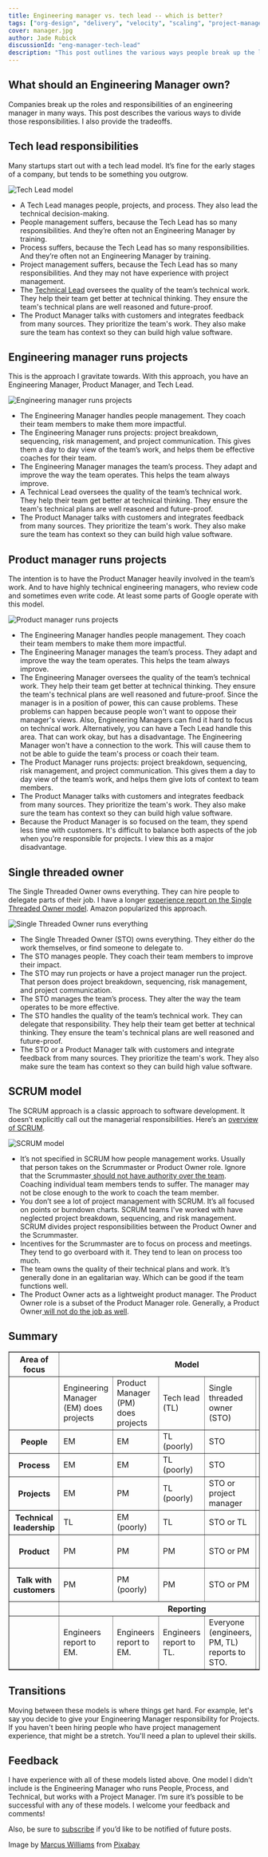 ```yaml
---
title: Engineering manager vs. tech lead -- which is better?
tags: ["org-design", "delivery", "velocity", "scaling", "project-management"]
cover: manager.jpg
author: Jade Rubick
discussionId: "eng-manager-tech-lead"
description: "This post outlines the various ways people break up the leadership roles on engineering teams: engineering manager, tech lead, and single-threaded owner. It also outlines how some responsibilities are broken up between engineering leader and other functions."
---
```


<re-img src="manager.jpg"></re-img>

## What should an Engineering Manager own?

Companies break up the roles and responsibilities of an engineering manager in many ways. This post describes the various ways to divide those responsibilities. I also provide the tradeoffs.

## Tech lead responsibilities

Many startups start out with a tech lead model. It’s fine for the early stages of a company, but tends to be something you outgrow.

![Tech Lead model](tech-lead.png)

* A Tech Lead manages people, projects, and process. They also lead the technical decision-making.
* People management suffers, because the Tech Lead has so many responsibilities. And they’re often not an Engineering Manager by training. 
* Process suffers, because the Tech Lead has so many responsibilities. And they’re often not an Engineering Manager by training.
* Project management suffers, because the Tech Lead has so many responsibilities. And they may not have experience with project management.
* The [Technical Lead](https://blog.get-merit.com/the-role-of-the-tech-lead/) oversees the quality of the team’s technical work. They help their team get better at technical thinking. They ensure the team's technical plans are well reasoned and future-proof. 
* The Product Manager talks with customers and integrates feedback from many sources. They prioritize the team's work. They also make sure the team has context so they can build high value software.


## Engineering manager runs projects

This is the approach I gravitate towards. With this approach, you have an Engineering Manager, Product Manager, and Tech Lead. 

![Engineering manager runs projects](engineering-manager.png)

* The Engineering Manager handles people management. They coach their team members to make them more impactful. 
* The Engineering Manager runs projects: project breakdown, sequencing, risk management, and project communication. This gives them a day to day view of the team’s work, and helps them be effective coaches for their team.
* The Engineering Manager manages the team’s process. They adapt and improve the way the team operates. This helps the team always improve. 
* A Technical Lead oversees the quality of the team’s technical work. They help their team get better at technical thinking. They ensure the team's technical plans are well reasoned and future-proof. 
* The Product Manager talks with customers and integrates feedback from many sources. They prioritize the team's work. They also make sure the team has context so they can build high value software.

## Product manager runs projects

The intention is to have the Product Manager heavily involved in the team’s work. And to have highly technical engineering managers, who review code and sometimes even write code. At least some parts of Google operate with this model. 

![Product manager runs projects](product-manager.png)

* The Engineering Manager handles people management. They coach their team members to make them more impactful. 
* The Engineering Manager manages the team’s process. They adapt and improve the way the team operates. This helps the team always improve. 
* The Engineering Manager oversees the quality of the team’s technical work. They help their team get better at technical thinking. They ensure the team's technical plans are well reasoned and future-proof. Since the manager is in a position of power, this can cause problems. These problems can happen because people won't want to oppose their manager's views. Also, Engineering Managers can find it hard to focus on technical work. Alternatively, you can have a Tech Lead handle this area. That can work okay, but has a disadvantage. The Engineering Manager won't have a connection to the work. This will cause them to not be able to guide the team's process or coach their team. 
* The Product Manager runs projects: project breakdown, sequencing, risk management, and project communication. This gives them a day to day view of the team’s work, and helps them give lots of context to team members. 
* The Product Manager talks with customers and integrates feedback from many sources. They prioritize the team's work. They also make sure the team has context so they can build high value software.
* Because the Product Manager is so focused on the team, they spend less time with customers. It's difficult to balance both aspects of the job when you're responsible for projects. I view this as a major disadvantage. 


## Single threaded owner

The Single Threaded Owner owns everything. They can hire people to delegate parts of their job. I have a longer [experience report on the Single Threaded Owner model](/implementing-amazons-single-threaded-owner-model/). Amazon popularized this approach. 

![Single Threaded Owner runs everything](sto.png)

* The Single Threaded Owner (STO) owns everything. They either do the work themselves, or find someone to delegate to. 
* The STO manages people. They coach their team members to improve their impact. 
* The STO may run projects or have a project manager run the project. That person does project breakdown, sequencing, risk management, and project communication. 
* The STO manages the team’s process. They alter the way the team operates to be more effective. 
* The STO handles the quality of the team’s technical work. They  can delegate that responsibility. They help their team get better at technical thinking. They ensure the team's technical plans are well reasoned and future-proof. 
* The STO or a Product Manager talk with customers and integrate feedback from many sources. They prioritize the team's work. They also make sure the team has context so they can build high value software.

## SCRUM model

The SCRUM approach is a classic approach to software development. It doesn’t explicitly call out the managerial responsibilities. Here’s an [overview of SCRUM](https://www.scrumalliance.org/ScrumRedesignDEVSite/media/ScrumAllianceMedia/Files%20and%20PDFs/Community/Articles/2015/SCRUM-in-Agile.pdf). 

![SCRUM model](scrum.png)

* It’s not specified in SCRUM how people management works. Usually that person takes on the Scrummaster or Product Owner role. Ignore that the Scrummaster[ should not have authority over the team](https://www.scrumalliance.org/ScrumRedesignDEVSite/media/ScrumAllianceMedia/Files%20and%20PDFs/Community/Articles/2015/SCRUM-in-Agile.pdf). Coaching individual team members tends to suffer. The manager may not be close enough to the work to coach the team member.
* You don’t see a lot of project management with SCRUM. It’s all focused on points or burndown charts. SCRUM teams I've worked with have neglected project breakdown, sequencing, and risk management. SCRUM divides project responsibilities between the Product Owner and the Scrummaster.
* Incentives for the Scrummaster are to focus on process and meetings. They tend to go overboard with it. They tend to lean on process too much.
* The team owns the quality of their technical plans and work. It’s generally done in an egalitarian way. Which can be good if the team functions well. 
* The Product Owner acts as a lightweight product manager. The Product Owner role is a subset of the Product Manager role. Generally, a Product Owner[ will not do the job as well](https://svpg.com/product-manager-vs-product-owner-revisited/).


## Summary


<table border="1" cellpadding="5" cellspacing="0">
  <tr>
   <th>Area of focus
   </th>
   <th colspan="5" >Model
   </th>
  </tr>
  <tr>
   <td>
   </td>
   <td>Engineering Manager (EM) does projects
   </td>
   <td>Product Manager (PM) does projects
   </td>
   <td>Tech lead (TL)
   </td>
   <td>Single threaded owner (STO)
   </td>
   <td>SCRUM
   </td>
  </tr>
  <tr>
   <th>People
   </th>
   <td>EM
   </td>
   <td>EM
   </td>
   <td>TL (poorly)
   </td>
   <td>STO
   </td>
   <td>Manager (poorly)
   </td>
  </tr>
  <tr>
   <th>Process
   </th>
   <td>EM
   </td>
   <td>EM
   </td>
   <td>TL (poorly)
   </td>
   <td>STO
   </td>
   <td>Scrummaster (poorly)
   </td>
  </tr>
  <tr>
   <th>Projects
   </th>
   <td>EM
   </td>
   <td>PM
   </td>
   <td>TL (poorly)
   </td>
   <td>STO or project manager
   </td>
   <td>Shared (poorly)
   </td>
  </tr>
  <tr>
   <th>Technical leadership
   </th>
   <td>TL
   </td>
   <td>EM (poorly)
   </td>
   <td>TL
   </td>
   <td>STO or TL
   </td>
   <td>Team, undefined
   </td>
  </tr>
  <tr>
   <th>Product
   </th>
   <td>PM
   </td>
   <td>PM
   </td>
   <td>PM
   </td>
   <td>STO or PM
   </td>
   <td>Product owner (poorly)
   </td>
  </tr>
  <tr>
   <th>Talk with customers
   </th>
   <td>PM
   </td>
   <td>PM (poorly)
   </td>
   <td>PM
   </td>
   <td>STO or PM
   </td>
   <td>Product owner (poorly)
   </td>
  </tr>
  <tr>
   <th>
   </th>
   <th colspan="5" >Reporting
   </td>
  </tr>
  <tr>
   <th>
   </th>
   <td>Engineers report to EM.
   </td>
   <td>Engineers report to EM.
   </td>
   <td>Engineers report to TL.
   </td>
   <td>Everyone (engineers, PM, TL) reports to STO.
   </td>
   <td>Unspecified. Usually Engineers report to EM.
   </td>
  </tr>
</table>

## Transitions

Moving between these models is where things get hard. For example, let's say you decide to give your Engineering Manager responsibility for Projects. If you haven't been hiring people who have project management experience, that might be a stretch. You'll need a plan to uplevel their skills. 

## Feedback

I have experience with all of these models listed above. One model I didn't include is the Engineering Manager who runs People, Process, and Technical, but works with a Project Manager. I’m sure it’s possible to be successful with any of these models. I welcome your feedback and comments!

Also, be sure to [subscribe](/subscribe/) if you’d like to be notified of future posts.


Image by <a href="https://pixabay.com/users/markiss33311-20814146/?utm_source=link-attribution&amp;utm_medium=referral&amp;utm_campaign=image&amp;utm_content=6116282">Marcus Williams</a> from <a href="https://pixabay.com/?utm_source=link-attribution&amp;utm_medium=referral&amp;utm_campaign=image&amp;utm_content=6116282">Pixabay</a>